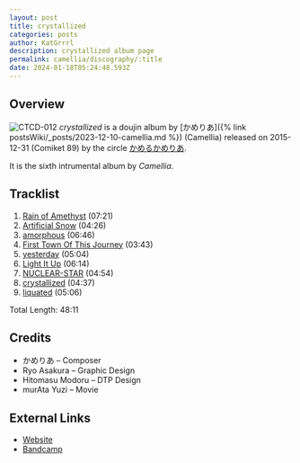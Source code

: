 ```yaml
---
layout: post
title: crystallized
categories: posts
author: KatGrrrl
description: crystallized album page
permalink: camellia/discography/:title
date: 2024-01-18T05:24:48.593Z
---
```


## Overview

![CTCD-012](https://cdn.camellia.wiki/images/camellia/albums/CTCD-012.jpg)
*crystallized* is a doujin album by [かめりあ]({% link postsWiki/_posts/2023-12-10-camellia.md %}) (Camellia) released on 2015-12-31 (Comiket 89) by the circle [かめるかめりあ](#).

It is the sixth intrumental album by *Camellia*.

## Tracklist

1. [Rain of Amethyst](<{% link postsInclude/_posts/camellia/songs/Rain-of-Amethyst/2024-02-20-Rain-of-Amethyst.md %}>) (07:21)
2. [Artificial Snow](<{% link postsInclude/_posts/camellia/songs/Artificial-Snow/2024-02-20-Artificial-Snow.md %}>) (04:26)
3. [amorphous](<{% link postsInclude/_posts/camellia/songs/amorphous/2024-02-20-amorphous.md %}>) (06:46)
4. [First Town Of This Journey](<{% link postsInclude/_posts/camellia/songs/First-Town-Of-This-Journey/2024-02-20-First-Town-Of-This-Journey.md %}>) (03:43)
5. [yesterday](<{% link postsInclude/_posts/camellia/songs/yesterday/2024-02-20-yesterday.md %}>) (05:04)
6. [Light It Up](<{% link postsInclude/_posts/camellia/songs/Light-It-Up/2024-02-20-Light-It-Up.md %}>) (06:14)
7. [NUCLEAR-STAR](<{% link postsInclude/_posts/camellia/songs/NUCLEAR-STAR/2024-02-20-NUCLEAR-STAR.md %}>) (04:54)
8. [crystallized](<{% link postsInclude/_posts/camellia/songs/crystallized-song/2024-02-20-crystallized-song.md %}>) (04:37)
9. [liquated](<{% link postsInclude/_posts/camellia/songs/liquated/2024-02-20-liquated.md %}>) (05:06)

Total Length: 48:11

## Credits

* かめりあ – Composer
* Ryo Asakura – Graphic Design
* Hitomasu Modoru – DTP Design
* murAta Yuzi – Movie

## External Links

* [Website](https://cametek.jp/crystallized/)
* [Bandcamp](https://cametek.bandcamp.com/album/crystallized)
